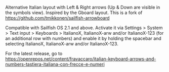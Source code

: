 Alternative Italian layout with Left & Right arrows (Up & Down are visible in the symbols view). Inspired by the Gboard layout. This is a fork of https://github.com/tmikkonen/sailfish-arrowboard

Compatible with Sailfish OS 2.1 and above. Activate it via Settings > System > Text input > Keyboards > ItalianoX, ItalianoX-arw and/or ItalianoX-123 (for an additional row with numbers) and enable it by holding the spacebar and selecting ItalianoX, ItalianoX-arw and/or ItalianoX-123.

For the latest release, go to https://openrepos.net/content/fravaccaro/italian-keyboard-arrows-and-numbers-tastiera-italiana-con-frecce-e-numeri
